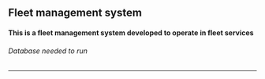## Fleet management system
#### This is a fleet management system developed to operate in fleet services
###### Database needed to run

*** ***
